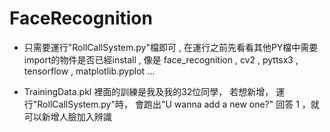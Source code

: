 # FaceRecognition
- 只需要運行"RollCallSystem.py"檔即可 ,
在運行之前先看看其他PY檔中需要import的物件是否已經install ,
像是 face_recognition , cv2 , pyttsx3 , tensorflow , matplotlib.pyplot ... 

- TrainingData.pkl 裡面的訓練是我及我的32位同學， 若想新增， 運行"RollCallSystem.py"時，
  會跑出"U wanna add a new one?" 回答 1 ，就可以新增人臉加入辨識
